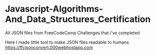 # Javascript-Algorithms-And_Data_Structures_Certification
All JSON files from FreeCodeCamp Challenges that i've completed

Here I made little tool to make JSON files readable to humans
https://ffcjsonconvert.000webhostapp.com

